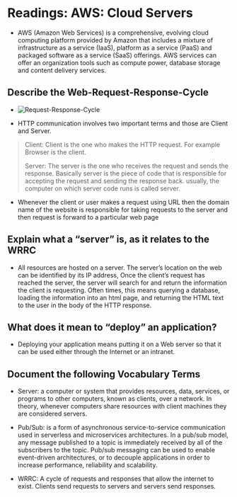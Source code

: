 # Readings: AWS: Cloud Servers

* AWS (Amazon Web Services) is a comprehensive, evolving cloud computing platform provided by Amazon that includes a mixture of infrastructure as a service (IaaS), platform as a service (PaaS) and packaged software as a service (SaaS) offerings. AWS services can offer an organization tools such as compute power, database storage and content delivery services.

## Describe the Web-Request-Response-Cycle

* ![Request-Response-Cycle](https://bytesofgigabytes.com/IMAGES/Networking/HTTPcommuncation/http%20communication.png)

* HTTP communication involves two important terms and those are Client and Server.
>
> Client: Client is the one who makes the HTTP request. For example Browser is the client.
>
>Server: The server is the one who receives the request and sends the response. Basically server is the piece of code that is responsible for accepting the request and sending the response back. usually, the computer on which server code runs is called server.
>

* Whenever the client or user makes a request using URL then the domain name of the website is responsible for taking requests to the server and then request is forward to a particular web page

## Explain what a “server” is, as it relates to the WRRC

* All resources are hosted on a server. The server’s location on the web can be identified by its IP address, Once the client’s request has reached the server, the server will search for and return the information the client is requesting. Often times, this means querying a database, loading the information into an html page, and returning the HTML text to the user in the body of the HTTP response.

## What does it mean to “deploy” an application?

* Deploying your application means putting it on a Web server so that it can be used either through the Internet or an intranet.

## Document the following Vocabulary Terms

* Server:  a computer or system that provides resources, data, services, or programs to other computers, known as clients, over a network. In theory, whenever computers share resources with client machines they are considered servers.

* Pub/Sub: is a form of asynchronous service-to-service communication used in serverless and microservices architectures. In a pub/sub model, any message published to a topic is immediately received by all of the subscribers to the topic. Pub/sub messaging can be used to enable event-driven architectures, or to decouple applications in order to increase performance, reliability and scalability.

* WRRC: A cycle of requests and responses that allow the internet to exist. Clients send requests to servers and servers send responses.
